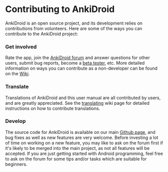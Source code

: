 # Contributing to AnkiDroid

<!-- toc -->

AnkiDroid is an open source project, and its development relies on contributions from volunteers. Here are some of the ways you can contribute to the AnkiDroid project:

### Get involved
Rate the app, join the [AnkiDroid forum](https://groups.google.com/g/anki-android) and answer questions for other users, submit bug reports, become a [beta tester](beta-testing.md), etc. More detailed information on ways you can contribute as a non-developer can be found on the [Wiki](https://github.com/ankidroid/Anki-Android/wiki/Contributing).

### Translate
Translations of AnkiDroid and this user manual are all contributed by users, and are greatly appreciated. 
See the <a href="https://github.com/ankidroid/Anki-Android/wiki/Contributing#translate-ankidroid">translating</a> wiki page for detailed instructions on how to contribute translations.

### Develop
The source code for AnkiDroid is available on our main [Github page](https://github.com/ankidroid/Anki-Android), and bug fixes as well as new features are very welcome. 
Before investing a lot of time on working on a new feature, you may like to ask on the forum first if it's likely to be merged into the main project, as not all features will be accepted.
If you are just getting started with Android programming, feel free to ask on the forum for some tips and/or tasks which are suitable for beginners.
